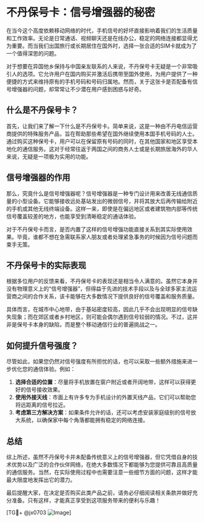 # 不丹保号卡：信号增强器的秘密

在当今这个高度依赖移动网络的时代，手机信号的好坏直接影响着我们的生活质量和工作效率。无论是日常通话、视频聊天还是在线办公，稳定的网络连接都显得尤为重要。而当我们出国旅行或长期居住在国外时，选择一张合适的SIM卡就成为了一个值得深思的问题。

对于想要在异国他乡保持与中国亲友联系的人来说，不丹保号卡无疑是一个非常吸引人的选项。它允许用户在国内购买并激活后携带至国外使用，为用户提供了一种便捷的方式来维持原有的手机号码和号码归属地。然而，关于这张卡是否配备有信号增强器的问题，却常常让不少潜在用户感到困惑与好奇。

## 什么是不丹保号卡？

首先，让我们来了解一下什么是不丹保号卡。简单来说，这是一种由不丹电信运营商提供的特殊服务产品，旨在帮助那些希望在国外继续使用本国手机号码的人士。通过购买这种保号卡，用户可以在保留原有号码的同时，在其他国家和地区享受本地化的通信服务。这对于经常往返于两国之间的商务人士或是长期旅居海外的华人来说，无疑是一项极为实用的功能。

## 信号增强器的作用

那么，究竟什么是信号增强器呢？信号增强器是一种专门设计用来改善无线通信质量的小型设备。它能够接收远处基站发出的微弱信号，并将其放大后再传输给附近的手机或其他无线终端设备。这样一来，即使是在偏远地区或者建筑物内部等传统信号覆盖较差的地方，也能享受到清晰稳定的通话体验。

对于不丹保号卡而言，是否内置了这样的信号增强功能直接关系到其实际使用效果。毕竟，谁都不想在急需联系家人朋友或者处理紧急事务的时候因为信号问题而束手无策。

## 不丹保号卡的实际表现

根据多位用户的反馈来看，不丹保号卡的表现还是相当令人满意的。虽然它本身并没有物理意义上的“信号增强器”，但得益于先进的技术手段以及与全球多家主流运营商之间的合作关系，该卡能够在大多数情况下提供良好的信号覆盖和服务质量。

具体而言，在城市中心地带，由于基站密度较高，因此几乎不会出现明显的信号缺失现象；而在郊区或者乡村地区，则可能会偶尔遇到信号较弱的情况。不过，这并非是保号卡本身的缺陷，而是整个移动通信行业的普遍挑战之一。

## 如何提升信号强度？

尽管如此，如果您仍然对信号强度有所担忧的话，也可以采取一些额外措施来进一步优化您的通信体验。例如：

1. **选择合适的位置**：尽量将手机放置在窗户附近或者开阔地带，这样可以获得更好的信号接收效果。
2. **使用外接天线**：市面上有许多专为手机设计的外置天线产品，它们可以帮助您将远距离的信号拉近。
3. **考虑第三方解决方案**：如果条件允许的话，还可以考虑安装家庭级别的信号放大系统，以确保家中每个角落都能拥有稳定的网络连接。

## 总结

综上所述，虽然不丹保号卡并未配备传统意义上的信号增强器，但它凭借自身的技术优势以及广泛的合作伙伴网络，在绝大多数情况下都能够为您提供可靠且高质量的通信服务。当然，在实际使用过程中也需要注意一些细节方面的问题，这样才能最大限度地发挥出它的潜力。

最后提醒大家，在决定是否购买此类产品之前，请务必仔细阅读相关条款并做好充分准备。只有这样，才能真正享受到这项服务带来的便利与乐趣！

[TG💪+ @jx0703 ![Image](https://github.com/user-attachments/assets/dbca1d08-cadb-493c-b0ec-ad6f7a83f270)]